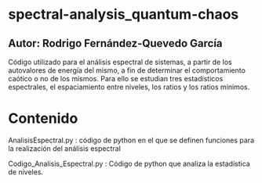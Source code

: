 # spectral-analysis_quantum-chaos

## Autor: Rodrigo Fernández-Quevedo García

Código utilizado para el análisis espectral de sistemas, a partir de los autovalores de energía del mismo, a fin de determinar el comportamiento caótico o no de los mismos. Para ello se estudian tres estadísticos espectrales, el espaciamiento entre niveles, los ratios y los ratios mínimos. 

# Contenido

AnalisisEspectral.py : código de python en el que se definen funciones para la realización del análisis espectral

Codigo_Analisis_Espectral.py : Código de python que analiza la estadística de niveles.
